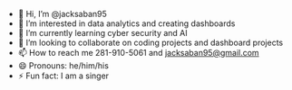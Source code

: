 - 👋 Hi, I’m @jacksaban95
- 👀 I’m interested in data analytics and creating dashboards
- 🌱 I’m currently learning cyber security and AI
- 💞️ I’m looking to collaborate on coding projects and dashboard projects
- 📫 How to reach me 281-910-5061 and jacksaban95@gmail.com
- 😄 Pronouns: he/him/his
- ⚡ Fun fact: I am a singer

<!---
jacksaban95/jacksaban95 is a ✨ special ✨ repository because its `README.md` (this file) appears on your GitHub profile.
You can click the Preview link to take a look at your changes.
--->
